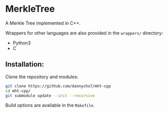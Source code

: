 # MerkleTree

A Merkle Tree implemented in C++.

Wrappers for other languages are also provided in the `wrappers/` directory:
* Python3
* C

## Installation:
Clone the repository and modules:
```bash
git clone https://github.com/dannycho7/mht-cpp
cd mht-cpp/
git submodule update --init --recursive
```
Build options are available in the `Makefile`.